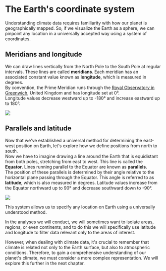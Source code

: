# The Earth's coordinate system

Understanding climate data requires familiarity with how our planet is geographically mapped. So, if we visualize the Earth as a sphere, we can pinpoint any location in a universally accepted way using a system of coordinates.

## Meridians and longitude

We can draw lines vertically from the North Pole to the South Pole at regular intervals. These lines are called **meridians**. Each meridian has an associated constant value known as **longitude**, which is measured in degrees.  
By convention, the Prime Meridian runs through the [Royal Observatory in Greenwich](https://www.rmg.co.uk/royal-observatory), United Kingdom and has longitude set at 0°.  
Longitude values decrease westward up to -180° and increase eastward up to 180°. 

![](../../images/longitude-BW.svg)

## Parallels and latitude

Now that we've established a universal method for determining the east-west position on Earth, let's explore how we define positions from north to south.  
Now we have to imagine drawing a line around the Earth that is equidistant from both poles, stretching from east to west. This line is called the **Equator**. Lines running parallel to the Equator are known as **parallels**.  
The position of these parallels is determined by their angle relative to the horizontal plane passing through the Equator. This angle is referred to as **latitude**, which is also measured in degrees. Latitude values increase from the Equator northward up to 90° and decrease southward down to -90°.

![](../../images/latitude-BW.svg)

This system allows us to specify any location on Earth using a universally understood method.

In the analyses we will conduct, we will sometimes want to isolate areas, regions, or even continents, and to do this we will specifically use latitude and longitude to filter data relevant only to the areas of interest.

However, when dealing with climate data, it's crucial to remember that climate is related not only to the Earth surface, but also to atmospheric conditions. Therefore, to gain a comprehensive understanding of our planet's climate, we must consider a more complex representation. We will explore this further in the next chapter.